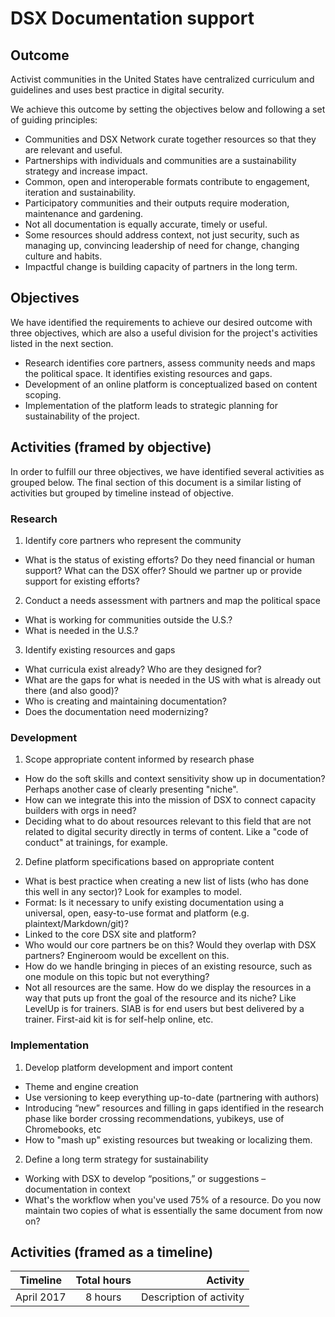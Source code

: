 # DSX Documentation support 

## Outcome

Activist communities in the United States have centralized curriculum and guidelines and uses best practice in digital security.

We achieve this outcome by setting the objectives below and following a set of guiding principles:

 * Communities and DSX Network curate together resources so that they are relevant and useful.
 * Partnerships with individuals and communities are a sustainability strategy and increase impact.
 * Common, open and interoperable formats contribute to engagement, iteration and sustainability.
 * Participatory communities and their outputs require moderation, maintenance and gardening.
 * Not all documentation is equally accurate, timely or useful.
 * Some resources should address context, not just security, such as managing up, convincing leadership of need for change, changing culture and habits.
 * Impactful change is building capacity of partners in the long term.

## Objectives

We have identified the requirements to achieve our desired outcome with three objectives, which are also a useful division for the project's activities listed in the next section.

 * Research identifies core partners, assess community needs and maps the political space. It identifies existing resources and gaps.
 * Development of an online platform is conceptualized based on content scoping.
 * Implementation of the platform leads to strategic planning for sustainability of the project.

## Activities (framed by objective)

In order to fulfill our three objectives, we have identified several activities as grouped below. The final section of this document is a similar listing of activities but grouped by timeline instead of objective.

### Research

1. Identify core partners who represent the community

  * What is the status of existing efforts? Do they need financial or human support? What can the DSX offer? Should we partner up or provide support for existing efforts?

2. Conduct a needs assessment with partners and map the political space

  * What is working for communities outside the U.S.?
  * What is needed in the U.S.?

3. Identify existing resources and gaps

  * What curricula exist already? Who are they designed for?
  * What are the gaps for what is needed in the US with what is already out there (and also good)?
  * Who is creating and maintaining documentation?
  * Does the documentation need modernizing?

### Development

1. Scope appropriate content informed by research phase

  * How do the soft skills and context sensitivity show up in documentation? Perhaps another case of clearly presenting "niche".
  * How can we integrate this into the mission of DSX to connect capacity builders with orgs in need?
  * Deciding what to do about resources relevant to this field that are not related to digital security directly in terms of content. Like a "code of conduct" at trainings, for example.

2. Define platform specifications based on appropriate content

  * What is best practice when creating a new list of lists (who has done this well in any sector)? Look for examples to model.
  * Format: Is it necessary to unify existing documentation using a universal, open, easy-to-use format and platform (e.g. plaintext/Markdown/git)?
  * Linked to the core DSX site and platform?
  * Who would our core partners be on this? Would they overlap with DSX partners? Engineroom would be excellent on this.
  * How do we handle bringing in pieces of an existing resource, such as one module on this topic but not everything?
  * Not all resources are the same. How do we display the resources in a way that puts up front the goal of the resource and its niche? Like LevelUp is for trainers. SIAB is for end users but best delivered by a trainer. First-aid kit is for self-help online, etc.

### Implementation

1. Develop platform development and import content

  * Theme and engine creation
  * Use versioning to keep everything up-to-date (partnering with authors)
  * Introducing “new” resources and filling in gaps identified in the research phase like border crossing recommendations, yubikeys, use of Chromebooks, etc
  * How to "mash up" existing resources but tweaking or localizing them.
  
2. Define a long term strategy for sustainability

  * Working with DSX to develop “positions,” or suggestions – documentation in context
  * What's the workflow when you've used 75% of a resource. Do you now maintain two copies of what is essentially the same document from now on?

## Activities (framed as a timeline)

| Timeline      | Total hours   | Activity                |
| ------------- |:-------------:| -----------------------:|
| April 2017    | 8 hours       | Description of activity |
